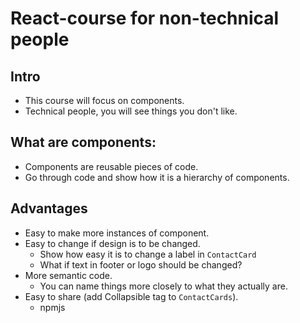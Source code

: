 # React-course for non-technical people

## Intro
- This course will focus on components. 
- Technical people, you will see things you don't like.

## What are components:
- Components are reusable pieces of code. 
- Go through code and show how it is a hierarchy of components.

## Advantages
- Easy to make more instances of component.
- Easy to change if design is to be changed.
    - Show how easy it is to change a label in `ContactCard`
    - What if text in footer or logo should be changed?    
- More semantic code.
    - You can name things more closely to what they actually are.
- Easy to share (add Collapsible tag to `ContactCards`).
    - npmjs


